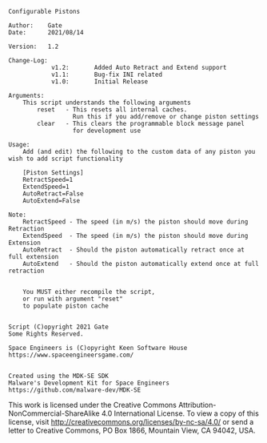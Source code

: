 
    Configurable Pistons

    Author:    Gate
    Date:      2021/08/14

    Version:   1.2

    Change-Log:
                v1.2:		Added Auto Retract and Extend support
                v1.1:		Bug-fix INI related
                v1.0:		Initial Release

    Arguments:
        This script understands the following arguments
            reset   - This resets all internal caches.
                      Run this if you add/remove or change piston settings
            clear   - This clears the programmable block message panel
                      for development use

    Usage:
        Add (and edit) the following to the custom data of any piston you wish to add script functionality

        [Piston Settings]
        RetractSpeed=1
        ExtendSpeed=1
        AutoRetract=False
        AutoExtend=False

    Note:
        RetractSpeed - The speed (in m/s) the piston should move during Retraction
        ExtendSpeed  - The speed (in m/s) the piston should move during Extension
        AutoRetract  - Should the piston automatically retract once at full extension
        AutoExtend   - Should the piston automatically extend once at full retraction

    
        You MUST either recompile the script,
        or run with argument "reset"
        to populate piston cache


    Script (C)opyright 2021 Gate
    Some Rights Reserved.

    Space Engineers is (C)opyright Keen Software House
    https://www.spaceengineersgame.com/
    

    Created using the MDK-SE SDK
    Malware's Development Kit for Space Engineers
    https://github.com/malware-dev/MDK-SE


This work is licensed under the Creative Commons Attribution-NonCommercial-ShareAlike 4.0 International License.
To view a copy of this license, visit http://creativecommons.org/licenses/by-nc-sa/4.0/
or send a letter to Creative Commons, PO Box 1866, Mountain View, CA 94042, USA.
